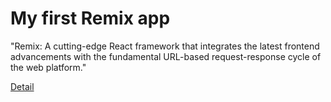# My first Remix app

"Remix: A cutting-edge React framework that integrates the latest frontend advancements with the fundamental URL-based request-response cycle of the web platform." 

[Detail](https://eduitfree.com/courses/my-first-remix-app)